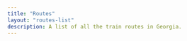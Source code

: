 ```yaml
---
title: "Routes"
layout: "routes-list"
description: A list of all the train routes in Georgia.
---
```

